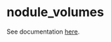 # nodule_volumes

See documentation [here](https://docs.google.com/document/d/1My76WuBxeqBuQXIBevDKrWPAox0fJdXXWl1wikzfgds/edit?usp=sharing).
